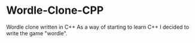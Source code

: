 # Wordle-Clone-CPP
Wordle clone written in C++
As a way of starting to learn C++ I decided to write the game "wordle".
